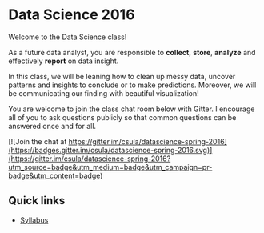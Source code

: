 # Data Science 2016

Welcome to the Data Science class!

As a future data analyst, you are responsible to **collect**, **store**, **analyze** and effectively **report** on data insight.

In this class, we will be leaning how to clean up messy data, uncover patterns and insights to conclude or to make predictions. Moreover, we will be communicating our finding with beautiful visualization!

You are welcome to join the class chat room below with Gitter. I encourage all of you to ask questions publicly so that common questions can be answered once and for all.

[![Join the chat at https://gitter.im/csula/datascience-spring-2016](https://badges.gitter.im/csula/datascience-spring-2016.svg)](https://gitter.im/csula/datascience-spring-2016?utm_source=badge&utm_medium=badge&utm_campaign=pr-badge&utm_content=badge)

## Quick links

* [Syllabus](syllabus.md)